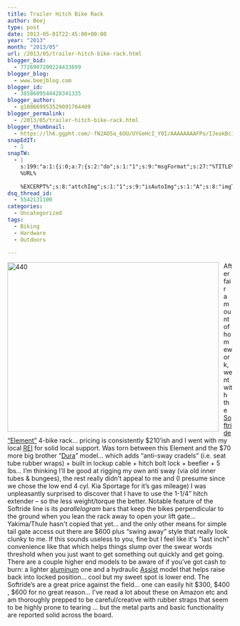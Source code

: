 ```yaml
---
title: Trailer Hitch Bike Rack
author: Beej
type: post
date: 2013-05-01T22:45:00+00:00
year: "2013"
month: "2013/05"
url: /2013/05/trailer-hitch-bike-rack.html
blogger_bid:
  - 7726907200224433699
blogger_blog:
  - www.beejblog.com
blogger_id:
  - 3858609544428341335
blogger_author:
  - g108669953529091704409
blogger_permalink:
  - /2013/05/trailer-hitch-bike-rack.html
blogger_thumbnail:
  - https://lh6.ggpht.com/-fN2AO5a_6OU/UYGeHcI_Y0I/AAAAAAAAFPo/IJeakBc3Q2M/440%25255B5%25255D.jpg?imgmax=800
snapEdIT:
  - 1
snapTW:
  - |
    s:199:"a:1:{i:0;a:7:{s:2:"do";s:1:"1";s:9:"msgFormat";s:27:"%TITLE%
    %URL%
    
    %EXCERPT%";s:8:"attchImg";s:1:"1";s:9:"isAutoImg";s:1:"A";s:8:"imgToUse";s:0:"";s:9:"isAutoURL";s:1:"A";s:8:"urlToUse";s:0:"";}}";
dsq_thread_id:
  - 5542131100
categories:
  - Uncategorized
tags:
  - Biking
  - Hardware
  - Outdoors

---
```

<a href="https://www.etrailer.com/tv-demo-softride-element-SR26248.aspx" target="_blank"><img title="440" style="border-left-width: 0px; border-right-width: 0px; background-image: none; border-bottom-width: 0px; float: left; padding-top: 0px; padding-left: 0px; margin: 0px 11px 10px 0px; display: inline; padding-right: 0px; border-top-width: 0px" border="0" alt="440" align="left" src="https://lh6.ggpht.com/-fN2AO5a_6OU/UYGeHcI_Y0I/AAAAAAAAFPo/IJeakBc3Q2M/440%25255B5%25255D.jpg?imgmax=800" width="473" height="380" /></a> After fair amount of homework, went with the <a href="https://www.etrailer.com/tv-demo-softride-element-SR26248.aspx" target="_blank">Softride “Element”</a> 4-bike rack… pricing is consistently $210’ish and I went with my local <a href="https://www.rei.com/product/854829/softride-element-4-bike-hitch-rack" target="_blank">REI</a> for solid local support. Was torn between this Element and the $70 more big brother “<a href="https://www.etrailer.com/Hitch-Bike-Racks/Softride/SR26247.html" target="_blank">Dura</a>” model… which adds “anti-sway cradels” (i.e. seat tube rubber wraps) + built in lockup cable + hitch bolt lock + beefier + 5 lbs… I’m thinking I’ll be good at rigging my own anti sway (via old inner tubes & bungees), the rest really didn’t appeal to me and (I presume since we chose the low end 4 cyl. Kia Sportage for it’s gas mileage) I was unpleasantly surprised to discover that I have to use the 1-1/4” hitch extender &#8211; so the less weight/torque the better. Notable feature of the Softride line is its _parallelogram_ bars that keep the bikes perpendicular to the ground when you lean the rack away to open your lift gate... Yakima/Thule hasn't copied that yet… and the only other means for simple tail gate access out there are $600 plus “swing away” style that really look clunky to me. If this sounds useless to you, fine but I feel like it's "last inch" convenience like that which helps things slump over the swear words threshold when you just want to get something out quickly and get going. There are a couple higher end models to be aware of if you’ve got cash to burn: a lighter <a href="https://www.etrailer.com/Hitch-Bike-Racks/Softride/SR26428.html" target="_blank">aluminum</a> one and a hydraulic <a href="https://www.etrailer.com/Hitch-Bike-Racks/Softride/SR26321.html" target="_blank">Assist</a> model that helps raise back into locked position… cool but my sweet spot is lower end. The Softride’s are a great price against the field... one can easily hit $300, $400 , $600 for no great reason... I've read a lot about these on Amazon etc and am thoroughly prepped to be careful/creative with rubber straps that seem to be highly prone to tearing … but the metal parts and basic functionality are reported solid across the board.